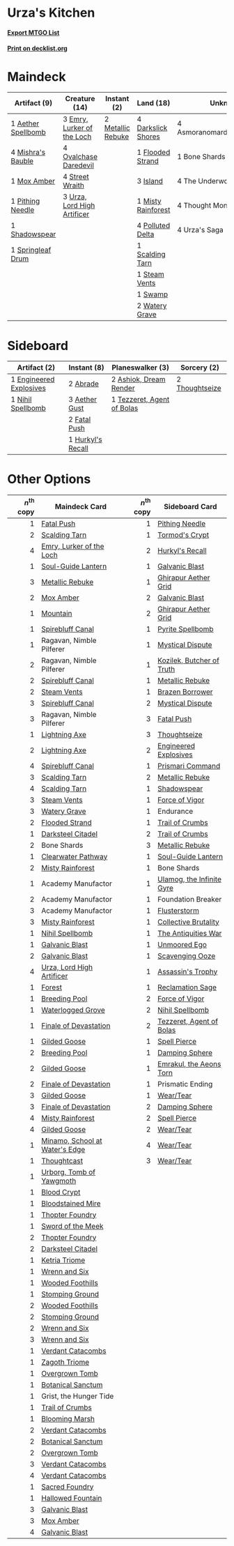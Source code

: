 # Urza's Kitchen

#### [Export MTGO List](../collection/Urza's%20Kitchen/Urza's%20Kitchen.txt)
#### [Print on decklist.org](http://decklist.org/?deckmain=1%09Aether%20Spellbomb%0A4%09Asmoranomardicadaistinaculdacar%0A1%09Bone%20Shards%0A4%09Darkslick%20Shores%0A3%09Emry,%20Lurker%20of%20the%20Loch%0A1%09Flooded%20Strand%0A3%09Island%0A2%09Metallic%20Rebuke%0A4%09Mishra's%20Bauble%0A1%09Misty%20Rainforest%0A1%09Mox%20Amber%0A4%09Ovalchase%20Daredevil%0A1%09Pithing%20Needle%0A4%09Polluted%20Delta%0A1%09Scalding%20Tarn%0A1%09Shadowspear%0A1%09Springleaf%20Drum%0A1%09Steam%20Vents%0A4%09Street%20Wraith%0A1%09Swamp%0A4%09The%20Underworld%20Cookbook%0A4%09Thought%20Monitor%0A4%09Urza's%20Saga%0A3%09Urza,%20Lord%20High%20Artificer%0A2%09Watery%20Grave&deckside=2%09Abrade%0A3%09Aether%20Gust%0A2%09Ashiok,%20Dream%20Render%0A1%09Engineered%20Explosives%0A2%09Fatal%20Push%0A1%09Hurkyl's%20Recall%0A1%09Nihil%20Spellbomb%0A1%09Tezzeret,%20Agent%20of%20Bolas%0A2%09Thoughtseize)
# Maindeck

|                                        Artifact (9)                                         |                                            Creature (14)                                             |                                        Instant (2)                                         |                                          Land (18)                                          |          Unknown (17)           |
|---------------------------------------------------------------------------------------------|------------------------------------------------------------------------------------------------------|--------------------------------------------------------------------------------------------|---------------------------------------------------------------------------------------------|---------------------------------|
|1 [Aether Spellbomb](http://gatherer.wizards.com/Pages/Card/Details.aspx?multiverseid=220525)|3 [Emry, Lurker of the Loch](http://gatherer.wizards.com/Pages/Card/Details.aspx?multiverseid=473005) |2 [Metallic Rebuke](http://gatherer.wizards.com/Pages/Card/Details.aspx?multiverseid=423706)|4 [Darkslick Shores](http://gatherer.wizards.com/Pages/Card/Details.aspx?multiverseid=209400)|4 Asmoranomardicadaistinaculdacar|
|4 [Mishra's Bauble](http://gatherer.wizards.com/Pages/Card/Details.aspx?multiverseid=122122) |4 [Ovalchase Daredevil](http://gatherer.wizards.com/Pages/Card/Details.aspx?multiverseid=417670)      |                                                                                            |1 [Flooded Strand](http://gatherer.wizards.com/Pages/Card/Details.aspx?multiverseid=405098)  |1 Bone Shards                    |
|1 [Mox Amber](http://gatherer.wizards.com/Pages/Card/Details.aspx?multiverseid=443112)       |4 [Street Wraith](http://gatherer.wizards.com/Pages/Card/Details.aspx?multiverseid=442097)            |                                                                                            |3 [Island](http://gatherer.wizards.com/Pages/Card/Details.aspx?multiverseid=439857)          |4 The Underworld Cookbook        |
|1 [Pithing Needle](http://gatherer.wizards.com/Pages/Card/Details.aspx?multiverseid=129526)  |3 [Urza, Lord High Artificer](http://gatherer.wizards.com/Pages/Card/Details.aspx?multiverseid=464024)|                                                                                            |1 [Misty Rainforest](http://gatherer.wizards.com/Pages/Card/Details.aspx?multiverseid=405102)|4 Thought Monitor                |
|1 [Shadowspear](http://gatherer.wizards.com/Pages/Card/Details.aspx?multiverseid=476487)     |                                                                                                      |                                                                                            |4 [Polluted Delta](http://gatherer.wizards.com/Pages/Card/Details.aspx?multiverseid=405104)  |4 Urza's Saga                    |
|1 [Springleaf Drum](http://gatherer.wizards.com/Pages/Card/Details.aspx?multiverseid=378534) |                                                                                                      |                                                                                            |1 [Scalding Tarn](http://gatherer.wizards.com/Pages/Card/Details.aspx?multiverseid=405107)   |                                 |
|                                                                                             |                                                                                                      |                                                                                            |1 [Steam Vents](http://gatherer.wizards.com/Pages/Card/Details.aspx?multiverseid=405109)     |                                 |
|                                                                                             |                                                                                                      |                                                                                            |1 [Swamp](http://gatherer.wizards.com/Pages/Card/Details.aspx?multiverseid=439858)           |                                 |
|                                                                                             |                                                                                                      |                                                                                            |2 [Watery Grave](http://gatherer.wizards.com/Pages/Card/Details.aspx?multiverseid=405114)    |                                 |


# Sideboard

|                                          Artifact (2)                                           |                                        Instant (8)                                         |                                          Planeswalker (3)                                           |                                       Sorcery (2)                                       |
|-------------------------------------------------------------------------------------------------|--------------------------------------------------------------------------------------------|-----------------------------------------------------------------------------------------------------|-----------------------------------------------------------------------------------------|
|1 [Engineered Explosives](http://gatherer.wizards.com/Pages/Card/Details.aspx?multiverseid=50139)|2 [Abrade](http://gatherer.wizards.com/Pages/Card/Details.aspx?multiverseid=430772)         |2 [Ashiok, Dream Render](http://gatherer.wizards.com/Pages/Card/Details.aspx?multiverseid=461155)    |2 [Thoughtseize](http://gatherer.wizards.com/Pages/Card/Details.aspx?multiverseid=438676)|
|1 [Nihil Spellbomb](http://gatherer.wizards.com/Pages/Card/Details.aspx?multiverseid=442215)     |3 [Aether Gust](http://gatherer.wizards.com/Pages/Card/Details.aspx?multiverseid=466796)    |1 [Tezzeret, Agent of Bolas](http://gatherer.wizards.com/Pages/Card/Details.aspx?multiverseid=214065)|                                                                                         |
|                                                                                                 |2 [Fatal Push](http://gatherer.wizards.com/Pages/Card/Details.aspx?multiverseid=423724)     |                                                                                                     |                                                                                         |
|                                                                                                 |1 [Hurkyl's Recall](http://gatherer.wizards.com/Pages/Card/Details.aspx?multiverseid=135260)|                                                                                                     |                                                                                         |


# Other Options

|*n*<sup>th</sup> copy|                                             Maindeck Card                                              |*n*<sup>th</sup> copy|                                           Sideboard Card                                           |
|--------------------:|--------------------------------------------------------------------------------------------------------|--------------------:|----------------------------------------------------------------------------------------------------|
|                    1|[Fatal Push](http://gatherer.wizards.com/Pages/Card/Details.aspx?multiverseid=423724)                   |                    1|[Pithing Needle](http://gatherer.wizards.com/Pages/Card/Details.aspx?multiverseid=129526)           |
|                    2|[Scalding Tarn](http://gatherer.wizards.com/Pages/Card/Details.aspx?multiverseid=405107)                |                    1|[Tormod's Crypt](http://gatherer.wizards.com/Pages/Card/Details.aspx?multiverseid=389723)           |
|                    4|[Emry, Lurker of the Loch](http://gatherer.wizards.com/Pages/Card/Details.aspx?multiverseid=473005)     |                    2|[Hurkyl's Recall](http://gatherer.wizards.com/Pages/Card/Details.aspx?multiverseid=135260)          |
|                    1|[Soul-Guide Lantern](http://gatherer.wizards.com/Pages/Card/Details.aspx?multiverseid=476488)           |                    1|[Galvanic Blast](http://gatherer.wizards.com/Pages/Card/Details.aspx?multiverseid=442781)           |
|                    3|[Metallic Rebuke](http://gatherer.wizards.com/Pages/Card/Details.aspx?multiverseid=423706)              |                    1|[Ghirapur Aether Grid](http://gatherer.wizards.com/Pages/Card/Details.aspx?multiverseid=398517)     |
|                    2|[Mox Amber](http://gatherer.wizards.com/Pages/Card/Details.aspx?multiverseid=443112)                    |                    2|[Galvanic Blast](http://gatherer.wizards.com/Pages/Card/Details.aspx?multiverseid=442781)           |
|                    1|[Mountain](http://gatherer.wizards.com/Pages/Card/Details.aspx?multiverseid=439859)                     |                    2|[Ghirapur Aether Grid](http://gatherer.wizards.com/Pages/Card/Details.aspx?multiverseid=398517)     |
|                    1|[Spirebluff Canal](http://gatherer.wizards.com/Pages/Card/Details.aspx?multiverseid=417822)             |                    1|[Pyrite Spellbomb](http://gatherer.wizards.com/Pages/Card/Details.aspx?multiverseid=442796)         |
|                    1|Ragavan, Nimble Pilferer                                                                                |                    1|[Mystical Dispute](http://gatherer.wizards.com/Pages/Card/Details.aspx?multiverseid=473020)         |
|                    2|Ragavan, Nimble Pilferer                                                                                |                    1|[Kozilek, Butcher of Truth](http://gatherer.wizards.com/Pages/Card/Details.aspx?multiverseid=397668)|
|                    2|[Spirebluff Canal](http://gatherer.wizards.com/Pages/Card/Details.aspx?multiverseid=417822)             |                    1|[Metallic Rebuke](http://gatherer.wizards.com/Pages/Card/Details.aspx?multiverseid=423706)          |
|                    2|[Steam Vents](http://gatherer.wizards.com/Pages/Card/Details.aspx?multiverseid=405109)                  |                    1|[Brazen Borrower](http://gatherer.wizards.com/Pages/Card/Details.aspx?multiverseid=473001)          |
|                    3|[Spirebluff Canal](http://gatherer.wizards.com/Pages/Card/Details.aspx?multiverseid=417822)             |                    2|[Mystical Dispute](http://gatherer.wizards.com/Pages/Card/Details.aspx?multiverseid=473020)         |
|                    3|Ragavan, Nimble Pilferer                                                                                |                    3|[Fatal Push](http://gatherer.wizards.com/Pages/Card/Details.aspx?multiverseid=423724)               |
|                    1|[Lightning Axe](http://gatherer.wizards.com/Pages/Card/Details.aspx?multiverseid=409925)                |                    3|[Thoughtseize](http://gatherer.wizards.com/Pages/Card/Details.aspx?multiverseid=438676)             |
|                    2|[Lightning Axe](http://gatherer.wizards.com/Pages/Card/Details.aspx?multiverseid=409925)                |                    2|[Engineered Explosives](http://gatherer.wizards.com/Pages/Card/Details.aspx?multiverseid=50139)     |
|                    4|[Spirebluff Canal](http://gatherer.wizards.com/Pages/Card/Details.aspx?multiverseid=417822)             |                    1|[Prismari Command](http://gatherer.wizards.com/Pages/Card/Details.aspx?multiverseid=513706)         |
|                    3|[Scalding Tarn](http://gatherer.wizards.com/Pages/Card/Details.aspx?multiverseid=405107)                |                    2|[Metallic Rebuke](http://gatherer.wizards.com/Pages/Card/Details.aspx?multiverseid=423706)          |
|                    4|[Scalding Tarn](http://gatherer.wizards.com/Pages/Card/Details.aspx?multiverseid=405107)                |                    1|[Shadowspear](http://gatherer.wizards.com/Pages/Card/Details.aspx?multiverseid=476487)              |
|                    3|[Steam Vents](http://gatherer.wizards.com/Pages/Card/Details.aspx?multiverseid=405109)                  |                    1|[Force of Vigor](http://gatherer.wizards.com/Pages/Card/Details.aspx?multiverseid=464113)           |
|                    3|[Watery Grave](http://gatherer.wizards.com/Pages/Card/Details.aspx?multiverseid=405114)                 |                    1|Endurance                                                                                           |
|                    2|[Flooded Strand](http://gatherer.wizards.com/Pages/Card/Details.aspx?multiverseid=405098)               |                    1|[Trail of Crumbs](http://gatherer.wizards.com/Pages/Card/Details.aspx?multiverseid=473141)          |
|                    1|[Darksteel Citadel](http://gatherer.wizards.com/Pages/Card/Details.aspx?multiverseid=389479)            |                    2|[Trail of Crumbs](http://gatherer.wizards.com/Pages/Card/Details.aspx?multiverseid=473141)          |
|                    2|Bone Shards                                                                                             |                    3|[Metallic Rebuke](http://gatherer.wizards.com/Pages/Card/Details.aspx?multiverseid=423706)          |
|                    1|[Clearwater Pathway](http://gatherer.wizards.com/Pages/Card/Details.aspx?multiverseid=491913)           |                    1|[Soul-Guide Lantern](http://gatherer.wizards.com/Pages/Card/Details.aspx?multiverseid=476488)       |
|                    2|[Misty Rainforest](http://gatherer.wizards.com/Pages/Card/Details.aspx?multiverseid=405102)             |                    1|Bone Shards                                                                                         |
|                    1|Academy Manufactor                                                                                      |                    1|[Ulamog, the Infinite Gyre](http://gatherer.wizards.com/Pages/Card/Details.aspx?multiverseid=397815)|
|                    2|Academy Manufactor                                                                                      |                    1|Foundation Breaker                                                                                  |
|                    3|Academy Manufactor                                                                                      |                    1|[Flusterstorm](http://gatherer.wizards.com/Pages/Card/Details.aspx?multiverseid=228255)             |
|                    3|[Misty Rainforest](http://gatherer.wizards.com/Pages/Card/Details.aspx?multiverseid=405102)             |                    1|[Collective Brutality](http://gatherer.wizards.com/Pages/Card/Details.aspx?multiverseid=414380)     |
|                    1|[Nihil Spellbomb](http://gatherer.wizards.com/Pages/Card/Details.aspx?multiverseid=442215)              |                    1|[The Antiquities War](http://gatherer.wizards.com/Pages/Card/Details.aspx?multiverseid=442930)      |
|                    1|[Galvanic Blast](http://gatherer.wizards.com/Pages/Card/Details.aspx?multiverseid=442781)               |                    1|[Unmoored Ego](http://gatherer.wizards.com/Pages/Card/Details.aspx?multiverseid=452962)             |
|                    2|[Galvanic Blast](http://gatherer.wizards.com/Pages/Card/Details.aspx?multiverseid=442781)               |                    1|[Scavenging Ooze](http://gatherer.wizards.com/Pages/Card/Details.aspx?multiverseid=420783)          |
|                    4|[Urza, Lord High Artificer](http://gatherer.wizards.com/Pages/Card/Details.aspx?multiverseid=464024)    |                    1|[Assassin's Trophy](http://gatherer.wizards.com/Pages/Card/Details.aspx?multiverseid=452902)        |
|                    1|[Forest](http://gatherer.wizards.com/Pages/Card/Details.aspx?multiverseid=439860)                       |                    1|[Reclamation Sage](http://gatherer.wizards.com/Pages/Card/Details.aspx?multiverseid=389651)         |
|                    1|[Breeding Pool](http://gatherer.wizards.com/Pages/Card/Details.aspx?multiverseid=97088)                 |                    2|[Force of Vigor](http://gatherer.wizards.com/Pages/Card/Details.aspx?multiverseid=464113)           |
|                    1|[Waterlogged Grove](http://gatherer.wizards.com/Pages/Card/Details.aspx?multiverseid=464198)            |                    2|[Nihil Spellbomb](http://gatherer.wizards.com/Pages/Card/Details.aspx?multiverseid=442215)          |
|                    1|[Finale of Devastation](http://gatherer.wizards.com/Pages/Card/Details.aspx?multiverseid=461087)        |                    2|[Tezzeret, Agent of Bolas](http://gatherer.wizards.com/Pages/Card/Details.aspx?multiverseid=214065) |
|                    1|[Gilded Goose](http://gatherer.wizards.com/Pages/Card/Details.aspx?multiverseid=473122)                 |                    1|[Spell Pierce](http://gatherer.wizards.com/Pages/Card/Details.aspx?multiverseid=425876)             |
|                    2|[Breeding Pool](http://gatherer.wizards.com/Pages/Card/Details.aspx?multiverseid=97088)                 |                    1|[Damping Sphere](http://gatherer.wizards.com/Pages/Card/Details.aspx?multiverseid=443101)           |
|                    2|[Gilded Goose](http://gatherer.wizards.com/Pages/Card/Details.aspx?multiverseid=473122)                 |                    1|[Emrakul, the Aeons Torn](http://gatherer.wizards.com/Pages/Card/Details.aspx?multiverseid=397905)  |
|                    2|[Finale of Devastation](http://gatherer.wizards.com/Pages/Card/Details.aspx?multiverseid=461087)        |                    1|Prismatic Ending                                                                                    |
|                    3|[Gilded Goose](http://gatherer.wizards.com/Pages/Card/Details.aspx?multiverseid=473122)                 |                    1|[Wear/Tear](http://gatherer.wizards.com/Pages/Card/Details.aspx?multiverseid=368950)                |
|                    3|[Finale of Devastation](http://gatherer.wizards.com/Pages/Card/Details.aspx?multiverseid=461087)        |                    2|[Damping Sphere](http://gatherer.wizards.com/Pages/Card/Details.aspx?multiverseid=443101)           |
|                    4|[Misty Rainforest](http://gatherer.wizards.com/Pages/Card/Details.aspx?multiverseid=405102)             |                    2|[Spell Pierce](http://gatherer.wizards.com/Pages/Card/Details.aspx?multiverseid=425876)             |
|                    4|[Gilded Goose](http://gatherer.wizards.com/Pages/Card/Details.aspx?multiverseid=473122)                 |                    2|[Wear/Tear](http://gatherer.wizards.com/Pages/Card/Details.aspx?multiverseid=368950)                |
|                    1|[Minamo, School at Water's Edge](http://gatherer.wizards.com/Pages/Card/Details.aspx?multiverseid=79179)|                    4|[Wear/Tear](http://gatherer.wizards.com/Pages/Card/Details.aspx?multiverseid=368950)                |
|                    1|[Thoughtcast](http://gatherer.wizards.com/Pages/Card/Details.aspx?multiverseid=222732)                  |                    3|[Wear/Tear](http://gatherer.wizards.com/Pages/Card/Details.aspx?multiverseid=368950)                |
|                    1|[Urborg, Tomb of Yawgmoth](http://gatherer.wizards.com/Pages/Card/Details.aspx?multiverseid=383425)     |                     |                                                                                                    |
|                    1|[Blood Crypt](http://gatherer.wizards.com/Pages/Card/Details.aspx?multiverseid=97102)                   |                     |                                                                                                    |
|                    1|[Bloodstained Mire](http://gatherer.wizards.com/Pages/Card/Details.aspx?multiverseid=405094)            |                     |                                                                                                    |
|                    1|[Thopter Foundry](http://gatherer.wizards.com/Pages/Card/Details.aspx?multiverseid=183017)              |                     |                                                                                                    |
|                    1|[Sword of the Meek](http://gatherer.wizards.com/Pages/Card/Details.aspx?multiverseid=126215)            |                     |                                                                                                    |
|                    2|[Thopter Foundry](http://gatherer.wizards.com/Pages/Card/Details.aspx?multiverseid=183017)              |                     |                                                                                                    |
|                    2|[Darksteel Citadel](http://gatherer.wizards.com/Pages/Card/Details.aspx?multiverseid=389479)            |                     |                                                                                                    |
|                    1|[Ketria Triome](http://gatherer.wizards.com/Pages/Card/Details.aspx?multiverseid=479770)                |                     |                                                                                                    |
|                    1|[Wrenn and Six](http://gatherer.wizards.com/Pages/Card/Details.aspx?multiverseid=464166)                |                     |                                                                                                    |
|                    1|[Wooded Foothills](http://gatherer.wizards.com/Pages/Card/Details.aspx?multiverseid=405116)             |                     |                                                                                                    |
|                    1|[Stomping Ground](http://gatherer.wizards.com/Pages/Card/Details.aspx?multiverseid=405110)              |                     |                                                                                                    |
|                    2|[Wooded Foothills](http://gatherer.wizards.com/Pages/Card/Details.aspx?multiverseid=405116)             |                     |                                                                                                    |
|                    2|[Stomping Ground](http://gatherer.wizards.com/Pages/Card/Details.aspx?multiverseid=405110)              |                     |                                                                                                    |
|                    2|[Wrenn and Six](http://gatherer.wizards.com/Pages/Card/Details.aspx?multiverseid=464166)                |                     |                                                                                                    |
|                    3|[Wrenn and Six](http://gatherer.wizards.com/Pages/Card/Details.aspx?multiverseid=464166)                |                     |                                                                                                    |
|                    1|[Verdant Catacombs](http://gatherer.wizards.com/Pages/Card/Details.aspx?multiverseid=405113)            |                     |                                                                                                    |
|                    1|[Zagoth Triome](http://gatherer.wizards.com/Pages/Card/Details.aspx?multiverseid=479779)                |                     |                                                                                                    |
|                    1|[Overgrown Tomb](http://gatherer.wizards.com/Pages/Card/Details.aspx?multiverseid=405103)               |                     |                                                                                                    |
|                    1|[Botanical Sanctum](http://gatherer.wizards.com/Pages/Card/Details.aspx?multiverseid=417817)            |                     |                                                                                                    |
|                    1|Grist, the Hunger Tide                                                                                  |                     |                                                                                                    |
|                    1|[Trail of Crumbs](http://gatherer.wizards.com/Pages/Card/Details.aspx?multiverseid=473141)              |                     |                                                                                                    |
|                    1|[Blooming Marsh](http://gatherer.wizards.com/Pages/Card/Details.aspx?multiverseid=417816)               |                     |                                                                                                    |
|                    2|[Verdant Catacombs](http://gatherer.wizards.com/Pages/Card/Details.aspx?multiverseid=405113)            |                     |                                                                                                    |
|                    2|[Botanical Sanctum](http://gatherer.wizards.com/Pages/Card/Details.aspx?multiverseid=417817)            |                     |                                                                                                    |
|                    2|[Overgrown Tomb](http://gatherer.wizards.com/Pages/Card/Details.aspx?multiverseid=405103)               |                     |                                                                                                    |
|                    3|[Verdant Catacombs](http://gatherer.wizards.com/Pages/Card/Details.aspx?multiverseid=405113)            |                     |                                                                                                    |
|                    4|[Verdant Catacombs](http://gatherer.wizards.com/Pages/Card/Details.aspx?multiverseid=405113)            |                     |                                                                                                    |
|                    1|[Sacred Foundry](http://gatherer.wizards.com/Pages/Card/Details.aspx?multiverseid=405106)               |                     |                                                                                                    |
|                    1|[Hallowed Fountain](http://gatherer.wizards.com/Pages/Card/Details.aspx?multiverseid=97071)             |                     |                                                                                                    |
|                    3|[Galvanic Blast](http://gatherer.wizards.com/Pages/Card/Details.aspx?multiverseid=442781)               |                     |                                                                                                    |
|                    3|[Mox Amber](http://gatherer.wizards.com/Pages/Card/Details.aspx?multiverseid=443112)                    |                     |                                                                                                    |
|                    4|[Galvanic Blast](http://gatherer.wizards.com/Pages/Card/Details.aspx?multiverseid=442781)               |                     |                                                                                                    |

